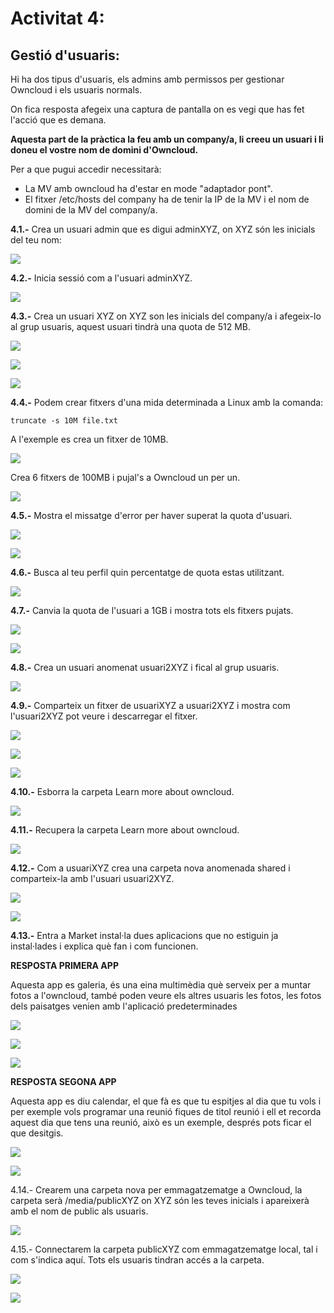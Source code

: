 # Activitat 4:

## Gestió d'usuaris:

Hi ha dos tipus d'usuaris, els admins amb permissos per gestionar Owncloud i els usuaris normals.

On fica resposta afegeix una captura de pantalla on es vegi que has fet l'acció que es demana.

**Aquesta part de la pràctica la feu amb un company/a, li creeu un usuari i li doneu el vostre nom de domini d'Owncloud.**

Per a que pugui accedir necessitarà:

- La MV amb owncloud ha d'estar en mode "adaptador pont".
- El fitxer /etc/hosts del company ha de tenir la IP de la MV i el nom de domini de la MV del company/a.


**4.1.-** Crea un usuari admin que es digui adminXYZ, on XYZ són les inicials del teu nom:

![](2.png)

**4.2.-** Inicia sessió com a l'usuari adminXYZ.

![](3.png)

**4.3.-** Crea un usuari XYZ on XYZ son les inicials del company/a i afegeix-lo al grup usuaris, aquest usuari tindrà una quota de 512 MB.

![](4.png)

![](5.png)

![](6.png)

**4.4.-** Podem crear fitxers d'una mida determinada a Linux amb la comanda:

```
truncate -s 10M file.txt
```

A l'exemple es crea un fitxer de 10MB.

![](7.png)

Crea 6 fitxers de 100MB i pujal's a Owncloud un per un.

![](8.png)

**4.5.-** Mostra el missatge d'error per haver superat la quota d'usuari.

![](9.png)

![](10.png)

**4.6.-** Busca al teu perfil quin percentatge de quota estas utilitzant.

![](11.png)

**4.7.-** Canvia la quota de l'usuari a 1GB i mostra tots els fitxers pujats.

![](12.png)

![](13.png)

**4.8.-** Crea un usuari anomenat usuari2XYZ i fical al grup usuaris.

![](14.png)

**4.9.-** Comparteix un fitxer de usuariXYZ a usuari2XYZ i mostra com l'usuari2XYZ pot veure i descarregar el fitxer.

![](15.png)

![](16.png)

![](16(2).png)

**4.10.-** Esborra la carpeta Learn more about owncloud.

![](17.png)

**4.11.-** Recupera la carpeta Learn more about owncloud.

![](18.png)

**4.12.-** Com a usuariXYZ crea una carpeta nova anomenada shared i comparteix-la amb l'usuari usuari2XYZ.

![](19.png)

![](20.png)

**4.13.-** Entra a Market instal·la dues aplicacions que no estiguin ja instal·lades i explica què fan i com funcionen.

**RESPOSTA PRIMERA APP**

Aquesta app es galeria, és una eina multimèdia què serveix per a muntar fotos a l'owncloud, també poden veure els altres usuaris les fotos, les fotos dels paisatges venien amb l'aplicació predeterminades

![](21.png)

![](22.png)

![](23.png)

**RESPOSTA SEGONA APP**

Aquesta app es diu calendar, el que fà es que tu espitjes al dia que tu vols i per exemple vols programar una reunió fiques de titol reunió i ell et recorda aquest dia que tens una reunió, això es un exemple, després pots ficar el que desitgis.

![](24.png)

![](25.png)

4.14.- Crearem una carpeta nova per emmagatzematge a Owncloud, la carpeta serà /media/publicXYZ on XYZ són les teves inicials i apareixerà amb el nom de public als usuaris.

![](26.png)

4.15.- Connectarem la carpeta publicXYZ com emmagatzematge local, tal i com s'indica aquí. Tots els usuaris tindran accés a la carpeta.

![](27.png)

![](28.png)
